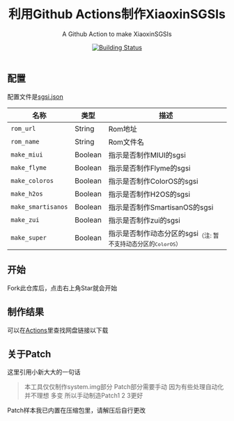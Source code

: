 <h1 align="center"> 利用Github Actions制作XiaoxinSGSIs</h1>

<p align="center">
	A Github Action to make XiaoxinSGSIs
</p>

<div align="center">
	<a href="../../actions">
		<img src="../../workflows/build_XiaoxinSGSIs/badge.svg" title="Building Status" />
	</a>
</div>

<br />

## 配置

配置文件是[sgsi.json](sgsi.json)

| 名称               | 类型    | 描述                                                         |
| ------------------ | ------- | ------------------------------------------------------------ |
| `rom_url`     | String  | Rom地址                                        |
| `rom_name`  | String  | Rom文件名                                        |
| `make_miui` | Boolean  | 指示是否制作MIUI的sgsi                                            |
| `make_flyme`    | Boolean  | 指示是否制作Flyme的sgsi                                        |
| `make_coloros`   | Boolean | 指示是否制作ColorOS的sgsi                                     |
| `make_h2os`           | Boolean  | 指示是否制作H2OS的sgsi                  |
| `make_smartisanos`    | Boolean  | 指示是否制作SmartisanOS的sgsi                                           |
| `make_zui`        | Boolean  | 指示是否制作zui的sgsi                 |
| `make_super`      | Boolean  | 指示是否制作动态分区的sgsi<sub>（注: 暂不支持动态分区的`ColorOS`）</sub>        |

## 开始

Fork此仓库后，点击右上角Star就会开始

## 制作结果
可以在[Actions](../../actions)里查找网盘链接以下载

## 关于Patch
这里引用小新大大的一句话 
>本工具仅仅制作system.img部分 Patch部分需要手动 因为有些处理自动化并不理想 多变 所以手动制造Patch1 2 3更好

Patch样本我已内置在压缩包里，请解压后自行更改